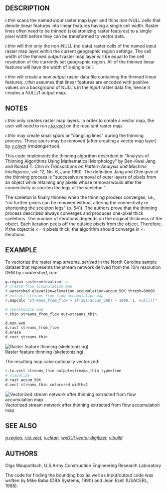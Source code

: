 ## DESCRIPTION

*r.thin* scans the named *input* raster map layer and thins non-NULL
cells that denote linear features into linear features having a single
cell width. Raster lines often need to be thinned (skeletonizing raster
features) to a single pixel width before they can be transformed to
vector data.

*r.thin* will thin only the non-NULL (no data) raster cells of the named
*input* raster map layer within the current geographic region settings.
The cell width of the thinned *output* raster map layer will be equal to
the cell resolution of the currently set geographic region. All of the
thinned linear features will have the width of a single cell.

*r.thin* will create a new *output* raster data file containing the
thinned linear features. *r.thin* assumes that linear features are
encoded with positive values on a background of NULL's in the *input*
raster data file, hence it creates a NULL/1 output map.

## NOTES

*r.thin* only creates raster map layers. In order to create a vector
map, the user will need to run *[r.to.vect](r.to.vect.md)* on the
resultant raster map.

*r.thin* may create small spurs or "dangling lines" during the thinning
process. These spurs may be removed (after creating a vector map layer)
by *[v.clean](v.clean.md)* (*rmdangle* tool).

This code implements the thinning algorithm described in "Analysis of
Thinning Algorithms Using Mathematical Morphology" by Ben-Kwei Jang and
Ronlad T. Chin in *Transactions on Pattern Analysis and Machine
Intelligence*, vol. 12, No. 6, June 1990. The definition Jang and Chin
give of the thinning process is "successive removal of outer layers of
pixels from an object while retaining any pixels whose removal would
alter the connectivity or shorten the legs of the sceleton."

The sceleton is finally thinned when the thinning process converges;
i.e., "no further pixels can be removed without altering the
connectivity or shortening the sceleton legs" (p. 541). The authors
prove that the thinning process described always converges and produces
one-pixel thick sceletons. The number of iterations depends on the
original thickness of the object. Each iteration peels off the outside
pixels from the object. Therefore, if the object is \<= n pixels thick,
the algorithm should converge in \<= iterations.

## EXAMPLE

To vectorize the raster map *streams_derived* in the North Carolina
sample dataset that represents the stream network derived from the 10m
resolution DEM by *r.watershed*, run:

```sh
g.region raster=elevation -p
# create flow accumulation map
r.watershed elevation=elevation accumulation=accum_50K thresh=50000
# extract streams from flow accumulation map
r.mapcalc "streams_from_flow = if(abs(accum_50K) > 1000, 1, null())"

# skeletonize map
r.thin streams_from_flow out=streams_thin

d.mon wx0
d.rast streams_from_flow
d.erase
d.rast streams_thin
```

![Raster feature thinning (skeletonizing)](r_thin_network.png)  
Raster feature thinning (skeletonizing)

The resulting map cabe optionally vectorized:

```sh
r.to.vect streams_thin output=streams_thin type=line
# visualize
d.rast accum_50K
d.vect streams_thin color=red width=2
```

![Vectorized stream network after thinning extracted from flow
accumulation map](r_thin_vectorized.png)  
Vectorized stream network after thinning extracted from flow
accumulation map

## SEE ALSO

*[g.region](g.region.md), [r.to.vect](r.to.vect.md),
[v.clean](v.clean.md), [wxGUI vector digitizer](wxGUI.vdigit.md),
[v.build](v.build.md)*

## AUTHORS

Olga Waupotitsch, U.S.Army Construction Engineering Research Laboratory

The code for finding the bounding box as well as input/output code was
written by Mike Baba (DBA Systems, 1990) and Jean Ezell (USACERL, 1988).
